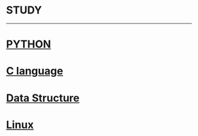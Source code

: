 # STUDY

---
# [PYTHON](https://blog.naver.com/kimmin2_/222115140755)

# [C language](https://blog.naver.com/kimmin2_/222095431707)

# [Data Structure](https://blog.naver.com/kimmin2_/222101710175)

# [Linux](https://blog.naver.com/kimmin2_/222115151717)
